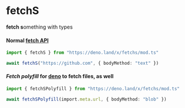 # fetchS

**fetch s**omething with types

#### Normal [fetch API](https://developer.mozilla.org/en-US/docs/Web/API/Fetch_API)

```typescript
import { fetchS } from "https://deno.land/x/fetchs/mod.ts"

await fetchS("https://github.com", { bodyMethod: "text" })
```

#### _Fetch polyfill_ for [deno](https://github.com/denoland/deno) to fetch files, as well

```typescript
import { fetchSPolyfill } from "https://deno.land/x/fetchs/mod.ts"

await fetchSPolyfill(import.meta.url, { bodyMethod: "blob" })
```
